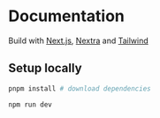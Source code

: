 # Documentation

Build with [Next.js](https://nextjs.org/), [Nextra](https://nextra.site/) and [Tailwind](https://tailwindcss.com/)

## Setup locally

```bash
pnpm install # download dependencies

npm run dev
```
